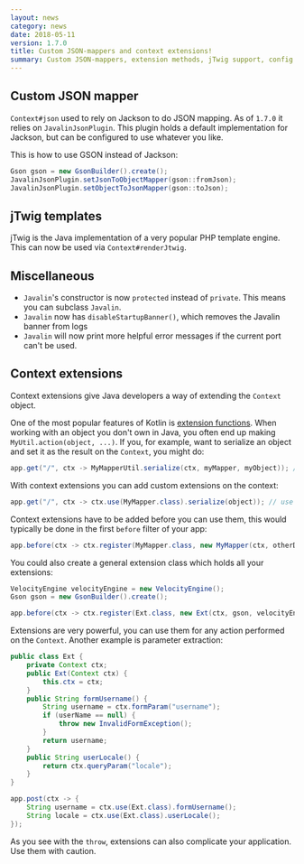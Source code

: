 ```yaml
---
layout: news
category: news
date: 2018-05-11
version: 1.7.0
title: Custom JSON-mappers and context extensions!
summary: Custom JSON-mappers, extension methods, jTwig support, config options
---
```


## Custom JSON mapper
`Context#json` used to rely on Jackson to do JSON mapping. As of `1.7.0` it relies on `JavalinJsonPlugin`.
This plugin holds a default implementation for Jackson, but can be configured to use whatever you like.

This is how to use GSON instead of Jackson:

```java
Gson gson = new GsonBuilder().create();
JavalinJsonPlugin.setJsonToObjectMapper(gson::fromJson);
JavalinJsonPlugin.setObjectToJsonMapper(gson::toJson);
```

## jTwig templates
jTwig is the Java implementation of a very popular PHP template engine.
This can now be used via `Context#renderJtwig`.

## Miscellaneous
* `Javalin`'s constructor is now `protected` instead of `private`. This means you can subclass `Javalin`.
* `Javalin` now has `disableStartupBanner()`, which removes the Javalin banner from logs
* `Javalin` will now print more helpful error messages if the current port can't be used.

## Context extensions

Context extensions give Java developers a way of extending the `Context` object.

One of the most popular features of Kotlin is [extension functions](https://kotlinlang.org/docs/reference/extensions.html).
When working with an object you don't own in Java, you often end up making `MyUtil.action(object, ...)`.
If you, for example, want to serialize an object and set it as the result on the `Context`, you might do:

```java
app.get("/", ctx -> MyMapperUtil.serialize(ctx, myMapper, myObject)); // three args, what happens where?
```

With context extensions you can add custom extensions on the context:

```java
app.get("/", ctx -> ctx.use(MyMapper.class).serialize(object)); // use MyMapper to serialize object
```

Context extensions have to be added before you can use them, this would typically be done in the first `before` filter of your app:

```java
app.before(ctx -> ctx.register(MyMapper.class, new MyMapper(ctx, otherDependency));
```

You could also create a general extension class which holds all your extensions:

```java
VelocityEngine velocityEngine = new VelocityEngine();
Gson gson = new GsonBuilder().create();

app.before(ctx -> ctx.register(Ext.class, new Ext(ctx, gson, velocityEngine)));
```

Extensions are very powerful, you can use them for any action performed on the `Context`.
Another example is parameter extraction:

```java
public class Ext {
    private Context ctx;
    public Ext(Context ctx) {
        this.ctx = ctx;
    }
    public String formUsername() {
        String username = ctx.formParam("username");
        if (userName == null) {
            throw new InvalidFormException();
        }
        return username;
    }
    public String userLocale() {
        return ctx.queryParam("locale");
    }
}

app.post(ctx -> {
    String username = ctx.use(Ext.class).formUsername();
    String locale = ctx.use(Ext.class).userLocale();
});
```

As you see with the `throw`, extensions can also complicate your application. Use them with caution.
